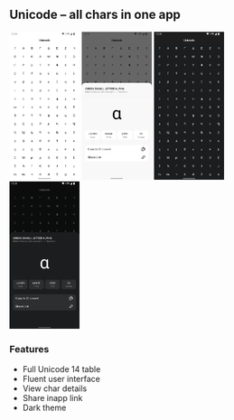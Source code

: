 <h2 align="start">Unicode – all chars in one app</h1>

<img src="https://raw.githubusercontent.com/vadiole/Unicode/master/assets/Screenshot-1.png" alt="screenshot 1" width="24.6%" height="24%"> <img src="https://raw.githubusercontent.com/vadiole/Unicode/master/assets/Screenshot-2.png" alt="screenshot 2" width="24.6%" height="23%"> <img src="https://raw.githubusercontent.com/vadiole/Unicode/master/assets/Screenshot-3.png" alt="screenshot 2" width="24.6%" height="24%"> <img src="https://raw.githubusercontent.com/vadiole/Unicode/master/assets/Screenshot-4.png" alt="screenshot 4" width="24.6%" height="24%">

### Features
  - Full Unicode 14 table
  - Fluent user interface
  - View char details
  - Share inapp link
  - Dark theme
